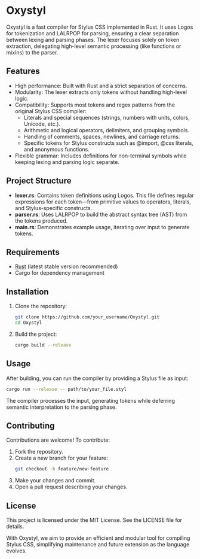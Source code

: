 # Oxystyl
Oxystyl is a fast compiler for Stylus CSS implemented in Rust. It uses Logos for tokenization and LALRPOP for parsing, ensuring a clear separation between lexing and parsing phases. The lexer focuses solely on token extraction, delegating high-level semantic processing (like functions or mixins) to the parser.

## Features

- High performance: Built with Rust and a strict separation of concerns.
- Modularity: The lexer extracts only tokens without handling high-level logic.
- Compatibility: Supports most tokens and regex patterns from the original Stylus CSS compiler:
  - Literals and special sequences (strings, numbers with units, colors, Unicode, etc.).
  - Arithmetic and logical operators, delimiters, and grouping symbols.
  - Handling of comments, spaces, newlines, and carriage returns.
  - Specific tokens for Stylus constructs such as \@import, \@css literals, and anonymous functions.
- Flexible grammar: Includes definitions for non-terminal symbols while keeping lexing and parsing logic separate.

## Project Structure

- **lexer.rs**: Contains token definitions using Logos. This file defines regular expressions for each token—from primitive values to operators, literals, and Stylus-specific constructs.
- **parser.rs**: Uses LALRPOP to build the abstract syntax tree (AST) from the tokens produced.
- **main.rs**: Demonstrates example usage, iterating over input to generate tokens.

## Requirements

- [Rust](https://www.rust-lang.org/) (latest stable version recommended)
- Cargo for dependency management

## Installation

1. Clone the repository:
   ```bash
   git clone https://github.com/your_username/Oxystyl.git
   cd Oxystyl
   ```
2. Build the project:
   ```bash
   cargo build --release
   ```

## Usage

After building, you can run the compiler by providing a Stylus file as input:

```bash
cargo run --release -- path/to/your_file.styl
```

The compiler processes the input, generating tokens while deferring semantic interpretation to the parsing phase.

## Contributing

Contributions are welcome! To contribute:

1. Fork the repository.
2. Create a new branch for your feature:
   ```bash
   git checkout -b feature/new-feature
   ```
3. Make your changes and commit.
4. Open a pull request describing your changes.

## License

This project is licensed under the MIT License. See the LICENSE file for details.

With Oxystyl, we aim to provide an efficient and modular tool for compiling Stylus CSS, simplifying maintenance and future extension as the language evolves.
